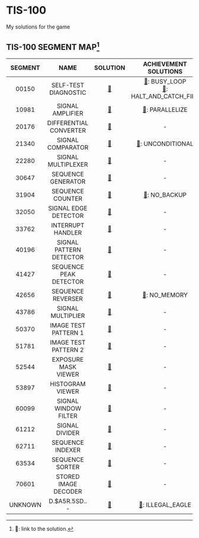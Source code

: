 # TIS-100
My solutions for the game

## TIS-100 SEGMENT MAP[^1]
|SEGMENT|NAME|SOLUTION|ACHIEVEMENT SOLUTIONS|
|:---:|:---:|:---:|:---:|
|00150|SELF-TEST DIAGNOSTIC|[:bear:](./blob/main/SEGMENT_MAP/00150.0.txt)|[:bear:](./blob/main/SEGMENT_MAP/00150.1.txt): BUSY_LOOP <br /> [:bear:](./blob/main/SEGMENT_MAP/00150.2.txt): HALT_AND_CATCH_FIRE|
|10981|SIGNAL AMPLIFIER|[:bear:](./blob/main/SEGMENT_MAP/10981.0.txt)|[:bear:](./blob/main/SEGMENT_MAP/10981.1.txt): PARALLELIZE|
|20176|DIFFERENTIAL CONVERTER|[:bear:](./blob/main/SEGMENT_MAP/20176.0.txt)|-|
|21340|SIGNAL COMPARATOR|[:bear:](./blob/main/SEGMENT_MAP/21340.0.txt)|[:bear:](./blob/main/SEGMENT_MAP/21340.1.txt): UNCONDITIONAL|
|22280|SIGNAL MULTIPLEXER|[:bear:](./blob/main/SEGMENT_MAP/22280.1.txt)|-|
|30647|SEQUENCE GENERATOR|[:bear:](./blob/main/SEGMENT_MAP/30647.0.txt)|-|
|31904|SEQUENCE COUNTER|[:bear:](./blob/main/SEGMENT_MAP/31904.1.txt)|[:bear:](./blob/main/SEGMENT_MAP/31904.2.txt): NO_BACKUP|
|32050|SIGNAL EDGE DETECTOR|[:bear:](./blob/main/SEGMENT_MAP/32050.0.txt)|-|
|33762|INTERRUPT HANDLER|[:bear:](./blob/main/SEGMENT_MAP/33762.0.txt)|-|
|40196|SIGNAL PATTERN DETECTOR|[:bear:](./blob/main/SEGMENT_MAP/40196.0.txt)|-|
|41427|SEQUENCE PEAK DETECTOR|[:bear:](./blob/main/SEGMENT_MAP/41427.0.txt)|-|
|42656|SEQUENCE REVERSER|[:bear:](./blob/main/SEGMENT_MAP/42656.0.txt)|[:bear:](./blob/main/SEGMENT_MAP/42656.1.txt): NO_MEMORY|
|43786|SIGNAL MULTIPLIER|[:bear:](./blob/main/SEGMENT_MAP/43786.0.txt)|-|
|50370|IMAGE TEST PATTERN 1|[:bear:](./blob/main/SEGMENT_MAP/50370.0.txt)|-|
|51781|IMAGE TEST PATTERN 2|[:bear:](./blob/main/SEGMENT_MAP/51781.0.txt)|-|
|52544|EXPOSURE MASK VIEWER|[:bear:](./blob/main/SEGMENT_MAP/52544.0.txt)|-|
|53897|HISTOGRAM VIEWER|[:bear:](./blob/main/SEGMENT_MAP/53897.0.txt)|-|
|60099|SIGNAL WINDOW FILTER|[:bear:](./blob/main/SEGMENT_MAP/60099.0.txt)|-|
|61212|SIGNAL DIVIDER|[:bear:](./blob/main/SEGMENT_MAP/61212.0.txt)|-|
|62711|SEQUENCE INDEXER|[:bear:](./blob/main/SEGMENT_MAP/62711.0.txt)|-|
|63534|SEQUENCE SORTER|[:bear:](./blob/main/SEGMENT_MAP/63534.0.txt)|-|
|70601|STORED IMAGE DECODER|[:bear:](./blob/main/SEGMENT_MAP/70601.0.txt)|-|
|UNKNOWN|D.$A5R.5SD.. -|[:bear:](./blob/main/SEGMENT_MAP/UNKNOWN.0.txt)|[:bear:](./blob/main/SEGMENT_MAP/UNKNOWN.0.txt): ILLEGAL_EAGLE|

[^1]: :bear:: link to the solution. 
